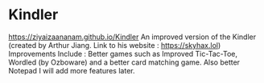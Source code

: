 # Kindler
https://ziyaizaananam.github.io/Kindler
An improved version of the Kindler (created by Arthur Jiang. Link to his website : https://skyhax.lol) Improvements Include : Better games such as Improved Tic-Tac-Toe, Wordled (by Ozboware) and a better card matching game. Also better Notepad
I will add more features later.
